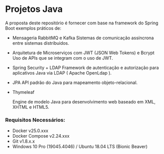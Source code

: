 # Projetos Java

A proposta deste repositório é fornecer com base na framework do Spring Boot exemplos práticos de:

- Mensageria RabbitMQ e Kafka
	Sistemas de comunicação assíncrona entre sistemas distribuidos.

- Arquitetura de Microserviços com JWT (JSON Web Tokens) e Bcrypt
	Uso de APIs que se integram com o uso de JWT.

- Spring Security + LDAP
	Framework de autenticação e autorização para aplicativos Java via LDAP ( Apache OpenLdap ).

- JPA 
	API padrão do Java para mapeamento objeto-relacional.

- Thymeleaf

	Engine de modelo Java para desenvolvimento web baseado em XML, XHTML e HTML5.

### Requisitos Necessários:

- Docker v25.0.xxx
- Docker Compose v2.24.xxx
- Git v1.8.x.x
- Windows 10 Pro (19045.4046) / Ubuntu 18.04 LTS (Bionic Beaver)